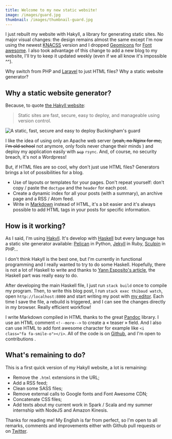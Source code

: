```yaml
---
title: Welcome to my new static website!
image: /images/guard.jpg
thumbnail: /images/thumbnail-guard.jpg
---
```


I just rebuilt my website with Hakyll, a library for generating static sites. No major visual changes: the design remains almost the same except I'm now using the newest [KNACSS](http://knacss.com/) version and I dropped [Geomicons](http://geomicons.com/) for [Font awesome](http://fontawesome.io/). I also took advantage of this change to add a new blog to my website, I'll try to keep it updated weekly (even if we all know it's impossible ^^).

Why switch from PHP and [Laravel](https://laravel.com) to just HTML files? Why a static website generator?

<!--more-->

## Why a static website generator?

Because, to quote [the Hakyll website](http://jaspervdj.be/hakyll/):

> Static sites are fast, secure, easy to deploy, and manageable using version control.

![A static, fast, secure and easy to deploy Buckingham's guard](/images/guard.jpg)

I like the idea of using only an Apache web server (~~yeah, no Nginx for me, I'm old school~~ not anymore, only fools never change their minds <i class="fa fa-smile-o"></i>) and deploy my application easily with  ~~`scp`~~ `rsync`. And, of course, no security breach, it's not a Wordpress!

But, if HTML files are so cool, why don't just use HTML files? Generators brings a lot of possibilities for a blog.

- Use of layouts or templates for your pages. Don't repeat yourself: don't copy / paste the `doctype` and the `header` for each post.
- Create a dynamic index for all your posts (with a summary), an archive page and a RSS / Atom feed.
- Write in [Markdown](https://daringfireball.net/projects/markdown/) instead of HTML, it's a bit easier and it's always possible to add HTML tags in your posts for specific information.

## How is it working?

As I said, I'm using [Hakyll](http://jaspervdj.be/hakyll/). It's develop with [Haskell](https://www.haskell.org/) but every language has a static site generator available: [Pelican](https://github.com/getpelican/pelican/) in Python, [Jekyll](http://jekyllrb.com/) in Ruby, [Sculpin](https://sculpin.io/) in PHP…

I don't think Hakyll is the best one, but I'm currently in functional programming and I really wanted to try to do some Haskell. Hopefully, there is not a lot of Haskell to write and thanks to [Yann Esposito's article](http://yannesposito.com/Scratch/en/blog/Hakyll-setup/), the Haskell part was really easy to do.

After developing the main Haskell file, I just run `stack build` once to compile my program. Then, to write this blog post, I run `stack exec thibaud watch`, open `http://localhost:8000` and start writing my post with [my editor](https://atom.io). Each time I save the file, a rebuild is triggered, and I can see the changes directly in my browser. Really efficient workflow!

I write Markdown compiled in HTML thanks to the great [Pandoc](http://pandoc.org/) library. I use an HTML comment `<!--more-->` to create a « teaser » field. And I also can use HTML to add font awesome character for example like `<i class="fa fa-smile-o"></i>`. All of the code is on [Github](https://github.com/ThibaudDauce/thibaud-dauce), and I'm open to contributions <i class="fa fa-smile-o"></i>.

## What's remaining to do?

This is a first quick version of my Hakyll website, a lot is remaining:

- Remove the `.html` extensions in the URL;
- Add a RSS feed;
- Clean some SASS files;
- Remove external calls to Google fonts and Font Awesome CDN;
- Concatenate CSS files;
- Add texts about my current work in Spark / Scala and my summer internship with NodeJS and Amazon Kinesis.

Thanks for reading me! My English is far from perfect, so I'm open to all remarks, comments and improvements either with Github pull requests or on [Twitter](https://twitter.com/ThibaudDauce).
